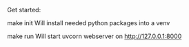 Get started:

make init
Will install needed python packages into a venv

make run
Will start uvcorn webserver on http://127.0.0.1:8000
